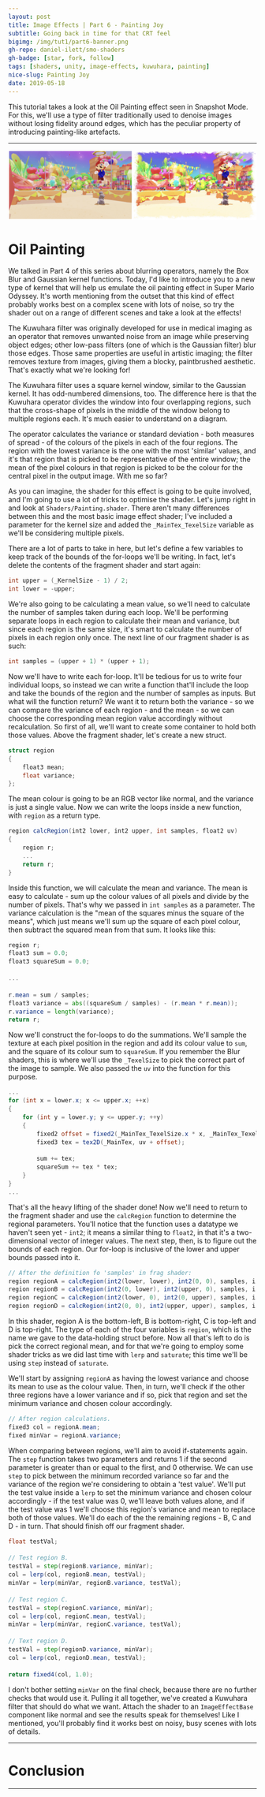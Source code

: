 ```yaml
---
layout: post
title: Image Effects | Part 6 - Painting Joy
subtitle: Going back in time for that CRT feel
bigimg: /img/tut1/part6-banner.png
gh-repo: daniel-ilett/smo-shaders
gh-badge: [star, fork, follow]
tags: [shaders, unity, image-effects, kuwuhara, painting]
nice-slug: Painting Joy
date: 2019-05-18
---
```


This tutorial takes a look at the Oil Painting effect seen in Snapshot Mode. For this, we'll use a type of filter traditionally used to denoise images without losing fidelity around edges, which has the peculiar property of introducing painting-like artefacts.

<hr/>

![Oil Painting](/img/tut1/part6-oil-painting.png)

# Oil Painting

We talked in Part 4 of this series about blurring operators, namely the Box Blur and Gaussian kernel functions. Today, I'd like to introduce you to a new type of kernel that will help us emulate the oil painting effect in Super Mario Odyssey. It's worth mentioning from the outset that this kind of effect probably works best on a complex scene with lots of noise, so try the shader out on a range of different scenes and take a look at the effects!

The Kuwuhara filter was originally developed for use in medical imaging as an operator that removes unwanted noise from an image while preserving object edges; other low-pass filters (one of which is the Gaussian filter) blur those edges. Those same properties are useful in artistic imaging; the filter removes texture from images, giving them a blocky, paintbrushed aesthetic. That's exactly what we're looking for!

The Kuwuhara filter uses a square kernel window, similar to the Gaussian kernel. It has odd-numbered dimensions, too. The difference here is that the Kuwuhara operator divides the window into four overlapping regions, such that the cross-shape of pixels in the middle of the window belong to multiple regions each. It's much easier to understand on a diagram.

The operator calculates the variance or standard deviation - both measures of spread - of the colours of the pixels in each of the four regions. The region with the lowest variance is the one with the most 'similar' values, and it's that region that is picked to be representative of the entire window; the mean of the pixel colours in that region is picked to be the colour for the central pixel in the output image. With me so far?

As you can imagine, the shader for this effect is going to be quite involved, and I'm going to use a lot of tricks to optimise the shader. Let's jump right in and look at `Shaders/Painting.shader`. There aren't many differences between this and the most basic image effect shader; I've included a parameter for the kernel size and added the `_MainTex_TexelSize` variable as we'll be considering multiple pixels.

There are a lot of parts to take in here, but let's define a few variables to keep track of the bounds of the for-loops we'll be writing. In fact, let's delete the contents of the fragment shader and start again:

~~~glsl
int upper = (_KernelSize - 1) / 2;
int lower = -upper;
~~~

We're also going to be calculating a mean value, so we'll need to calculate the number of samples taken during each loop. We'll be performing separate loops in each region to calculate their mean and variance, but since each region is the same size, it's smart to calculate the number of pixels in each region only once. The next line of our fragment shader is as such:

~~~glsl
int samples = (upper + 1) * (upper + 1);
~~~

Now we'll have to write each for-loop. It'll be tedious for us to write four individual loops, so instead we can write a function that'll include the loop and take the bounds of the region and the number of samples as inputs. But what will the function return? We want it to return both the variance - so we can compare the variance of each region - and the mean - so we can choose the corresponding mean region value accordingly without recalculation. So first of all, we'll want to create some container to hold both those values. Above the fragment shader, let's create a new struct.

~~~glsl
struct region
{
    float3 mean;
    float variance;
};
~~~

The mean colour is going to be an RGB vector like normal, and the variance is just a single value. Now we can write the loops inside a new function, with `region` as a return type.

~~~glsl
region calcRegion(int2 lower, int2 upper, int samples, float2 uv)
{
    region r;
    ...
    return r;
}
~~~

Inside this function, we will calculate the mean and variance. The mean is easy to calculate - sum up the colour values of all pixels and divide by the number of pixels. That's why we passed in `int samples` as a parameter. The variance calculation is the "mean of the squares minus the square of the means", which just means we'll sum up the square of each pixel colour, then subtract the squared mean from that sum. It looks like this:

~~~glsl
region r;
float3 sum = 0.0;
float3 squareSum = 0.0;

...

r.mean = sum / samples;
float3 variance = abs((squareSum / samples) - (r.mean * r.mean));
r.variance = length(variance);
return r;
~~~

Now we'll construct the for-loops to do the summations. We'll sample the texture at each pixel position in the region and add its colour value to `sum`, and the square of its colour sum to `squareSum`. If you remember the Blur shaders, this is where we'll use the `_TexelSize` to pick the correct part of the image to sample. We also passed the `uv` into the function for this purpose.

~~~glsl
...
for (int x = lower.x; x <= upper.x; ++x)
{
    for (int y = lower.y; y <= upper.y; ++y)
    {
        fixed2 offset = fixed2(_MainTex_TexelSize.x * x, _MainTex_TexelSize.y * y);
        fixed3 tex = tex2D(_MainTex, uv + offset);

        sum += tex;
        squareSum += tex * tex;
    }
}
...
~~~

That's all the heavy lifting of the shader done! Now we'll need to return to the fragment shader and use the `calcRegion` function to determine the regional parameters. You'll notice that the function uses a datatype we haven't seen yet - `int2`; it means a similar thing to `float2`, in that it's a two-dimensional vector of integer values. The next step, then, is to figure out the bounds of each region. Our for-loop is inclusive of the lower and upper bounds passed into it.

~~~glsl
// After the definition fo 'samples' in frag shader:
region regionA = calcRegion(int2(lower, lower), int2(0, 0), samples, i.uv);
region regionB = calcRegion(int2(0, lower), int2(upper, 0), samples, i.uv);
region regionC = calcRegion(int2(lower, 0), int2(0, upper), samples, i.uv);
region regionD = calcRegion(int2(0, 0), int2(upper, upper), samples, i.uv);
~~~

In this shader, region A is the bottom-left, B is bottom-right, C is top-left and D is top-right. The type of each of the four variables is `region`, which is the name we gave to the data-holding struct before. Now all that's left to do is pick the correct regional mean, and for that we're going to employ some shader tricks as we did last time with `lerp` and `saturate`; this time we'll be using `step` instead of `saturate`.

We'll start by assigning `regionA` as having the lowest variance and choose its mean to use as the colour value. Then, in turn, we'll check if the other three regions have a lower variance and if so, pick that region and set the minimum variance and chosen colour accordingly.

~~~glsl
// After region calculations.
fixed3 col = regionA.mean;
fixed minVar = regionA.variance;
~~~

When comparing between regions, we'll aim to avoid if-statements again. The `step` function takes two parameters and returns 1 if the second parameter is greater than or equal to the first, and 0 otherwise. We can use `step` to pick between the minimum recorded variance so far and the variance of the region we're considering to obtain a 'test value'. We'll put the test value inside a `lerp` to set the minimum variance and chosen colour accordingly - if the test value was 0, we'll leave both values alone, and if the test value was 1 we'll choose this region's variance and mean to replace both of those values. We'll do each of the the remaining regions - B, C and D - in turn. That should finish off our fragment shader.

~~~glsl
float testVal;

// Test region B.
testVal = step(regionB.variance, minVar);
col = lerp(col, regionB.mean, testVal);
minVar = lerp(minVar, regionB.variance, testVal);

// Test region C.
testVal = step(regionC.variance, minVar);
col = lerp(col, regionC.mean, testVal);
minVar = lerp(minVar, regionC.variance, testVal);

// Text region D.
testVal = step(regionD.variance, minVar);
col = lerp(col, regionD.mean, testVal);

return fixed4(col, 1.0);
~~~

I don't bother setting `minVar` on the final check, because there are no further checks that would use it. Pulling it all together, we've created a Kuwuhara filter that should do what we want. Attach the shader to an `ImageEffectBase` component like normal and see the results speak for themselves! Like I mentioned, you'll probably find it works best on noisy, busy scenes with lots of details.

<hr/>

# Conclusion

<hr/>
